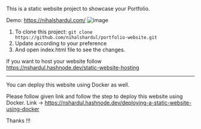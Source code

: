 This is a static website project to showcase your Portfolio.

Demo: https://nihalshardul.com/
![image](https://github.com/nihalshardul/portfolio-website/assets/41910822/055595ac-8753-42fb-942a-7be46ed8651e)

1. To clone this project: ``` git clone https://github.com/nihalshardul/portfolio-website.git ```
2. Update according to your preference
3. And open index.html file to see the changes.

If you want to host your website follow https://nshardul.hashnode.dev/static-website-hosting 


-----------------------------------------------------------------------------------------------------

You can deploy this website using Docker as well.

Please follow given link and follow the step to deploy this website using Docker. 
Link -> https://nshardul.hashnode.dev/deploying-a-static-website-using-docker

Thanks !!!
